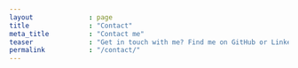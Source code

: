 ```yaml
---
layout              : page
title               : "Contact"
meta_title          : "Contact me"
teaser              : "Get in touch with me? Find me on GitHub or Linkedin"
permalink           : "/contact/"
---
```

